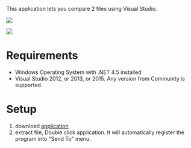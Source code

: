 This application lets you compare 2 files using Visual Studio.

![](https://2.bp.blogspot.com/-emCY7pXb9Cw/V3sdg0Y4aNI/AAAAAAAAPbo/tjfC5HmsDTkpjIa3ymqESxSv8aGbiGHbQCLcB/s1600/Snap%2B2016-07-05%2Bat%2B09.35.25.png)

![](https://1.bp.blogspot.com/-ND4VojYJWNQ/V3sdg1FLKnI/AAAAAAAAPbk/fCVT7sETZX8TGLCYSQibbEkExQy--rScQCLcB/s1600/Snap%2B2016-07-05%2Bat%2B09.35.49.png)

Requirements
==============
* Windows Operating System with .NET 4.5 installed
* Visual Studio 2012, or 2013, or 2015. Any version from Community is supported.

Setup
==============
1. download [application](https://github.com/piyapan039285/VScompareFiles/releases/download/1.0/CompareFiles1.0.zip)
1. extract file, Double click application. It will automatically register the program into "Send To" menu.

